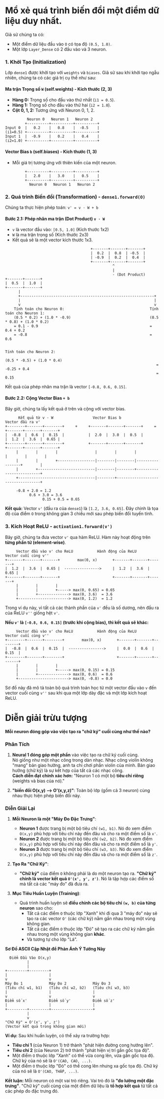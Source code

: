 # Mổ xẻ quá trình biến đổi một điểm dữ liệu duy nhất.

Giả sử chúng ta có:
*   Một điểm dữ liệu đầu vào `O` có tọa độ `(0.5, 1.0)`.
*   Một lớp `Layer_Dense` có 2 đầu vào và 3 neuron.

### 1. Khởi Tạo (Initialization)

Lớp `dense1` được khởi tạo với `weights` và `biases`. Giả sử sau khi khởi tạo ngẫu nhiên, chúng ta có các giá trị cụ thể như sau:

#### Ma trận Trọng số `W` (self.weights) - Kích thước (2, 3)
*   **Hàng 0:** Trọng số cho đầu vào thứ nhất (`i1 = 0.5`).
*   **Hàng 1:** Trọng số cho đầu vào thứ hai (`i2 = 1.0`).
*   **Cột 0, 1, 2:** Tương ứng với Neuron 0, 1, 2.

```
          Neuron 0   Neuron 1   Neuron 2
         +----------+----------+----------+
Input 0  |   0.2    |   0.8    |  -0.5    |
(i1=0.5) +----------+----------+----------+
Input 1  |  -0.9    |   0.2    |   0.4    |
(i2=1.0) +----------+----------+----------+
```

#### Vector Bias `b` (self.biases) - Kích thước (1, 3)
*   Mỗi giá trị tương ứng với thiên kiến của một neuron.

```
         +----------+----------+----------+
         |   2.0    |   3.0    |   0.5    |
         +----------+----------+----------+
           Neuron 0   Neuron 1   Neuron 2
```

### 2. Quá trình Biến đổi (Transformation) - `dense1.forward(O)`

Chúng ta thực hiện phép toán: `v' = v · W + b`

#### Bước 2.1: Phép nhân ma trận (Dot Product) `v · W`

*   `v` là vector đầu vào: `[0.5, 1.0]` (Kích thước 1x2)
*   `W` là ma trận trọng số (Kích thước 2x3)
*   Kết quả sẽ là một vector kích thước 1x3.

```ascii
                                       +-------+-------+-------+
                                       |  0.2  |  0.8  | -0.5  |
                                       | -0.9  |  0.2  |  0.4  |
                                       +-------+-------+-------+
                                                 ^
                                                 |
                                                 · (Dot Product)
+-------+-------+
|  0.5  |  1.0  |
+-------+-------+
      |
      +-------------------------------------------------------------+
      |                                                             |
      v                                                             v
    Tính toán cho Neuron 0:                                       Tính toán cho Neuron 1:
    (0.5 * 0.2) + (1.0 * -0.9)                                    (0.5 * 0.8) + (1.0 * 0.2)
    = 0.1 - 0.9                                                   = 0.4 + 0.2
    = -0.8                                                        = 0.6

                                                                     Tính toán cho Neuron 2:
                                                                     (0.5 * -0.5) + (1.0 * 0.4)
                                                                     = -0.25 + 0.4
                                                                     = 0.15
```

Kết quả của phép nhân ma trận là vector `[-0.8, 0.6, 0.15]`.

#### Bước 2.2: Cộng Vector Bias `+ b`

Bây giờ, chúng ta lấy kết quả ở trên và cộng với vector bias.

```ascii
      Kết quả từ v · W                  Vector Bias b                Vector đầu ra v'
+--------+-------+--------+     +     +-------+-------+-------+     =     +-------+-------+-------+
|  -0.8  |  0.6  |  0.15  |           |  2.0  |  3.0  |  0.5  |           |  1.2  |  3.6  |  0.65 |
+--------+-------+--------+           +-------+-------+-------+           +-------+-------+-------+
     |        |        |                 |        |        |                 |        |        |
     |        |        +-----------------|--------|--------|-----------------+        |
     |        +--------------------------|--------|--------+--------------------------+
     +-----------------------------------|--------+-----------------------------------+

     -0.8 + 2.0 = 1.2
           0.6 + 3.0 = 3.6
                 0.15 + 0.5 = 0.65
```

**Kết quả:** Vector `v'` (đầu ra của `dense1`) là `[1.2, 3.6, 0.65]`.
Đây chính là tọa độ của điểm `O` trong không gian 3 chiều mới sau phép biến đổi tuyến tính.

### 3. Kích Hoạt ReLU - `activation1.forward(v')`

Bây giờ, chúng ta đưa vector `v'` qua hàm ReLU. Hàm này hoạt động trên **từng phần tử (element-wise)**.

```ascii
     Vector đầu vào v' cho ReLU           Hành động của ReLU           Vector cuối cùng v''
+-------+-------+-------+        max(0, x)       +-------+-------+-------+
|  1.2  |  3.6  |  0.65 |  ---------------->     |  1.2  |  3.6  |  0.65 |
+-------+-------+-------+                        +-------+-------+-------+
     |        |        |
     |        |        +-----> max(0, 0.65) = 0.65
     |        +--------------> max(0, 3.6)  = 3.6
     +-----------------------> max(0, 1.2)  = 1.2
```

Trong ví dụ này, vì tất cả các thành phần của `v'` đều là số dương, nên đầu ra của ReLU `v''` giống hệt `v'`.

**Nếu `v'` là `[-0.8, 0.6, 0.15]` (trước khi cộng bias), thì kết quả sẽ khác:**

```ascii
     Vector đầu vào v' cho ReLU           Hành động của ReLU           Vector cuối cùng v''
+--------+-------+--------+        max(0, x)       +-------+-------+--------+
|  -0.8  |  0.6  |  0.15  |  ---------------->     |  0.0  |  0.6  |  0.15  |
+--------+-------+--------+                        +-------+-------+--------+
     |        |        |
     |        |        +-----> max(0, 0.15) = 0.15
     |        +--------------> max(0, 0.6)  = 0.6
     +-----------------------> max(0, -0.8) = 0.0
```

Sơ đồ này đã mô tả toàn bộ quá trình toán học từ một vector đầu vào `v` đến vector cuối cùng `v''` sau khi qua một lớp dày đặc và một lớp kích hoạt ReLU.

# Diễn giải trừu tượng
**Mỗi neuron đóng góp vào việc tạo ra "chữ ký" cuối cùng như thế nào?**

### Phân Tích
1.  **Neural 1 đóng góp một phần** vào việc tạo ra chữ ký cuối cùng.<br>
Nó giống như một nhạc công trong dàn nhạc. Nhạc công violin không "mang" bản giao hưởng, anh ta chỉ chơi phần violin của mình. Bản giao hưởng (chữ ký) là sự kết hợp của tất cả các nhạc công.<br>
**Cách diễn đạt chính xác hơn:** "Neuron 1 có một bộ **tiêu chí riêng** (weights và bias của nó)."


2.  **"biến đổi O(x,y) --> O'(x,y,z)"**: Toàn bộ lớp (gồm cả 3 neuron) cùng nhau thực hiện phép biến đổi này.

### Diễn Giải Lại

1.  **Mỗi Neuron là một "Máy Đo Đặc Trưng"**:
    *   **Neuron 1** được trang bị một bộ tiêu chí `(w1, b1)`. Nó đo xem điểm `O(x,y)` phù hợp với tiêu chí này đến đâu và cho ra một điểm số là `x'`.
    *   **Neuron 2** được trang bị một bộ tiêu chí `(w2, b2)`. Nó đo xem điểm `O(x,y)` phù hợp với tiêu chí này đến đâu và cho ra một điểm số là `y'`.
    *   **Neuron 3** được trang bị một bộ tiêu chí `(w3, b3)`. Nó đo xem điểm `O(x,y)` phù hợp với tiêu chí này đến đâu và cho ra một điểm số là `z'`.

2.  **Tạo Ra "Chữ Ký"**:
    *   **"Chữ ký"** của điểm `O` không phải là do một neuron tạo ra. **"Chữ ký" chính là vector kết quả `O'(x', y', z')`**. Nó là tập hợp các điểm số mà tất cả các "máy đo" đã đưa ra.

3.  **Mục Tiêu Huấn Luyện (Training)**:
    *   Quá trình huấn luyện sẽ **điều chỉnh các bộ tiêu chí `(w, b)` của từng neuron** sao cho:
        *   Tất cả các điểm `O` thuộc lớp "Xanh" khi đi qua 3 "máy đo" này sẽ tạo ra các vector `O'` (các chữ ký) nằm gần nhau trong một vùng không gian.
        *   Tất cả các điểm `O` thuộc lớp "Đỏ" sẽ tạo ra các chữ ký nằm gần nhau trong một vùng không gian **khác**.
        *   Và tương tự cho lớp "Lá".

**Sơ Đồ ASCII Cập Nhật để Phản Ánh Ý Tưởng Này**

```
  Điểm Đầu Vào O(x,y)
          |
          |
+---------+---------+
|                   |
v                   v
Máy Đo 1            Máy Đo 2            Máy Đo 3
(Tiêu chí w1, b1)   (Tiêu chí w2, b2)   (Tiêu chí w3, b3)
|                   |                   |
v                   v                   v
Điểm số x'          Điểm số y'          Điểm số z'
|                   |                   |
+---------+---------+-------------------+
          |
          v
"Chữ Ký" = O'(x', y', z')
(Vector kết quả trong không gian mới)

```

**Ví dụ:** Sau khi huấn luyện, có thể xảy ra trường hợp:
*   **Tiêu chí 1** (của Neuron 1) trở thành "phát hiện đường cong hướng lên".
*   **Tiêu chí 2** (của Neuron 2) trở thành "phát hiện vị trí gần gốc tọa độ".
*   Một điểm `O` thuộc lớp "Xanh" có thể vừa cong lên, vừa gần gốc tọa độ. Chữ ký của nó sẽ là `O'(CAO, CAO, ...)`.
*   Một điểm `O` thuộc lớp "Đỏ" có thể cong lên nhưng xa gốc tọa độ. Chữ ký của nó sẽ là `O'(CAO, THẤP, ...)`.

**Kết luận:** Mỗi neuron có một vai trò riêng. Vai trò đó là **"đo lường một đặc trưng"**. "Chữ ký" cuối cùng của một điểm dữ liệu là **tổ hợp kết quả** từ tất cả các phép đo đặc trưng đó.